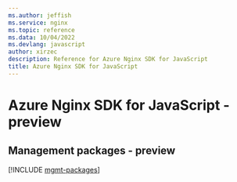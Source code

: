```yaml
---
ms.author: jeffish
ms.service: nginx
ms.topic: reference
ms.data: 10/04/2022
ms.devlang: javascript
author: xirzec
description: Reference for Azure Nginx SDK for JavaScript
title: Azure Nginx SDK for JavaScript
---
```

# Azure Nginx SDK for JavaScript - preview

## Management packages - preview
[!INCLUDE [mgmt-packages](nginx-mgmt-index.md)]
